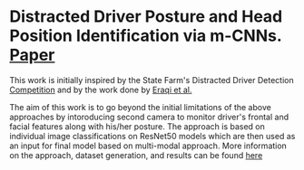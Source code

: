 # Distracted Driver Posture and Head Position Identification via m-CNNs. [Paper](https://github.com/kurshakuz/distracted_driver_detection/blob/master/Machine_Learning_Project_Report.pdf) 

This work is initially inspired by the State Farm's Distracted Driver Detection [Competition](https://www.kaggle.com/c/state-farm-distracted-driver-detection/overview) and by the work done by [Eraqi et al.](https://heshameraqi.github.io/distraction_detection)

The aim of this work is to go beyond the initial limitations of the above approaches by intoroducing second camera to monitor driver's frontal and facial features along with his/her posture. The approach is based on individual image classifications on ResNet50 models which are then used as an input for final model based on multi-modal approach. More information on the approach, dataset generation, and results can be found [here](https://github.com/kurshakuz/distracted_driver_detection/blob/master/Machine_Learning_Project_Report.pdf)
